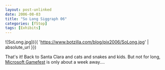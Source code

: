 ```yaml
---
layout: post-unlinked
date: 2006-08-03
title: "So Long Siggraph 06"
categories: [fStop]
tags: [Exhibits]
---
```



![SoLong.jpg]({{ 'https://www.botzilla.com/blog/pix2006/SoLong.jpg' | absolute_url }})


That's it! Back to Santa Clara and cats and snakes and kids. But not for long, <a href="http://www.microsoftgamefest.com/">Microsoft Gamefest</a> is only about a week away....
